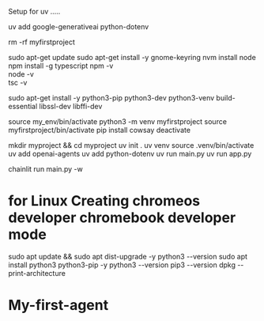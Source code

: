 Setup for uv .....  

uv add google-generativeai python-dotenv

rm -rf myfirstproject

sudo apt-get update
sudo apt-get install -y gnome-keyring
nvm install node
npm install -g typescript
npm -v  
node -v  
tsc -v

sudo apt-get install -y python3-pip python3-dev python3-venv build-essential libssl-dev libffi-dev

source my_env/bin/activate
python3 -m venv myfirstproject
source myfirstproject/bin/activate
pip install cowsay
deactivate

mkdir myproject && cd myproject
uv init .
uv venv
source .venv/bin/activate
uv add openai-agents
uv add python-dotenv
uv run main.py
uv run app.py

chainlit run main.py -w



# for Linux Creating chromeos developer    chromebook developer mode


sudo apt update && sudo apt dist-upgrade -y
python3 --version
sudo apt install python3 python3-pip -y
python3 --version
pip3 --version
dpkg --print-architecture
# My-first-agent
